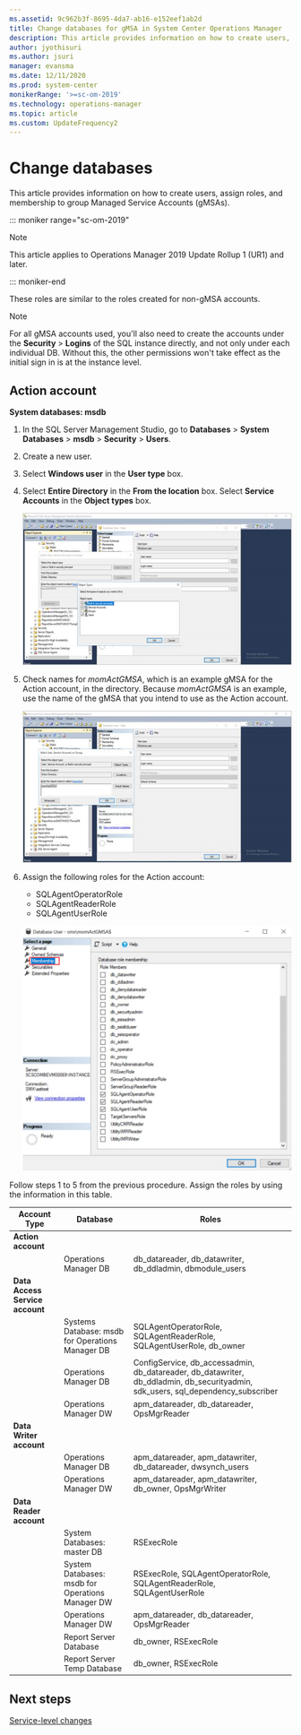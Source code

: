 ```yaml
---
ms.assetid: 9c962b3f-8695-4da7-ab16-e152eef1ab2d
title: Change databases for gMSA in System Center Operations Manager
description: This article provides information on how to create users, assign roles, and membership to the group Managed Service Accounts (gMSA), a new feature supported in Operations Manager.
author: jyothisuri
ms.author: jsuri
manager: evansma
ms.date: 12/11/2020
ms.prod: system-center
monikerRange: '>=sc-om-2019'
ms.technology: operations-manager
ms.topic: article
ms.custom: UpdateFrequency2
---
```


# Change databases

This article provides information on how to create users, assign roles, and membership to group Managed Service Accounts (gMSAs).

::: moniker range="sc-om-2019"

>[!NOTE]
>This article applies to Operations Manager 2019 Update Rollup 1 (UR1) and later.

::: moniker-end

These roles are similar to the roles created for non-gMSA accounts.

>[!NOTE]
>For all gMSA accounts used, you'll also need to create the accounts under the **Security** > **Logins** of the SQL instance directly, and not only under each individual DB. Without this, the other permissions won't take effect as the initial sign in is at the instance level.

## Action account

**System databases: msdb**

1. In the SQL Server Management Studio, go to **Databases** \> **System Databases** \> **msdb** \> **Security** \> **Users**.

1. Create a new user.

1. Select **Windows user** in the **User type** box.

1. Select **Entire Directory** in the **From the location** box. Select **Service Accounts** in the **Object types** box.

    ![Screenshot of Server management object types.](media/gmsa/server-management-object-types.png)

1. Check names for *momActGMSA*, which is an example gMSA for the Action account, in the directory.
Because *momActGMSA* is an example, use the name of the gMSA that you intend to use as the Action account.

   ![Screenshot of server management select user.](media/gmsa/server-management-select-users.png)


1. Assign the following roles for the Action account:

   - SQLAgentOperatorRole
   - SQLAgentReaderRole
   - SQLAgentUserRole

   ![Screenshot of Database user membership.](media/gmsa/database-user-membership.png)


Follow steps 1 to 5 from the previous procedure. Assign the roles by using the information in this table.

| Account Type | Database | Roles |
|---|---|---|
| **Action account** |  |  |
|  | Operations Manager DB | db\_datareader, db\_datawriter, db\_ddladmin, dbmodule\_users |
| **Data Access Service account** |  |  |
|  | Systems Database: msdb for Operations Manager DB | SQLAgentOperatorRole, SQLAgentReaderRole, SQLAgentUserRole, db_owner |
|  | Operations Manager DB | ConfigService, db\_accessadmin, db\_datareader,  db\_datawriter, db\_ddladmin, db\_securityadmin, sdk\_users, sql\_dependency\_subscriber |
|  | Operations Manager DW | apm\_datareader, db\_datareader, OpsMgrReader |
| **Data Writer account** |  |  |
|  | Operations Manager DB | apm\_datareader, apm\_datawriter,  db\_datareader, dwsynch\_users |
|  | Operations Manager DW | apm\_datareader, apm_datawriter, db\_owner, OpsMgrWriter |
| **Data Reader account** |  |  |
|  | System Databases: master DB | RSExecRole |
|  | System Databases: msdb for Operations Manager DW | RSExecRole, SQLAgentOperatorRole,  SQLAgentReaderRole, SQLAgentUserRole |
|  | Operations Manager DW | apm\_datareader, db\_datareader, OpsMgrReader |
|  | Report Server Database | db\_owner,  RSExecRole |
|  | Report Server Temp Database | db\_owner, RSExecRole |

## Next steps
  [Service-level changes](service-level-changes.md)
